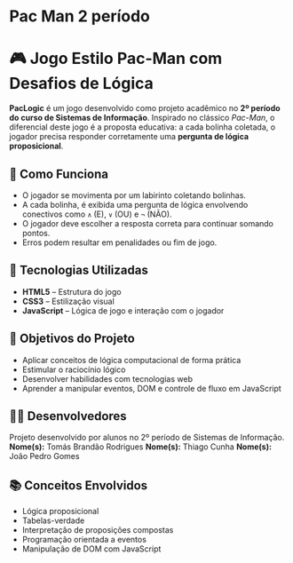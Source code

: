 # Pac Man 2 período

<!DOCTYPE html>
<html lang="pt-BR">
<head>
  <meta charset="UTF-8">
</head>
<body>

  <h1>🎮 Jogo Estilo Pac-Man com Desafios de Lógica</h1>

  <p>
    <strong>PacLogic</strong> é um jogo desenvolvido como projeto acadêmico no <strong>2º período do curso de Sistemas de Informação</strong>. 
    Inspirado no clássico <em>Pac-Man</em>, o diferencial deste jogo é a proposta educativa: 
    a cada bolinha coletada, o jogador precisa responder corretamente uma <strong>pergunta de lógica proposicional</strong>.
  </p>

  <h2>🧠 Como Funciona</h2>
  <ul>
    <li>O jogador se movimenta por um labirinto coletando bolinhas.</li>
    <li>A cada bolinha, é exibida uma pergunta de lógica envolvendo conectivos como <code>∧</code> (E), <code>∨</code> (OU) e <code>¬</code> (NÃO).</li>
    <li>O jogador deve escolher a resposta correta para continuar somando pontos.</li>
    <li>Erros podem resultar em penalidades ou fim de jogo.</li>
  </ul>

  </pre>

  <h2>🚀 Tecnologias Utilizadas</h2>
  <ul>
    <li><strong>HTML5</strong> – Estrutura do jogo</li>
    <li><strong>CSS3</strong> – Estilização visual</li>
    <li><strong>JavaScript</strong> – Lógica de jogo e interação com o jogador</li>
  </ul>

  <h2>🎯 Objetivos do Projeto</h2>
  <ul>
    <li>Aplicar conceitos de lógica computacional de forma prática</li>
    <li>Estimular o raciocínio lógico</li>
    <li>Desenvolver habilidades com tecnologias web</li>
    <li>Aprender a manipular eventos, DOM e controle de fluxo em JavaScript</li>
  </ul>

 

  <h2>👨‍💻 Desenvolvedores</h2>
  <p>
    Projeto desenvolvido por alunos no 2º período de Sistemas de Informação.
    <br>
    <strong>Nome(s):</strong> Tomás Brandão Rodrigues
    <strong>Nome(s):</strong> Thiago Cunha
    <strong>Nome(s):</strong> João Pedro Gomes
  </p>

  <h2>📚 Conceitos Envolvidos</h2>
  <ul>
    <li>Lógica proposicional</li>
    <li>Tabelas-verdade</li>
    <li>Interpretação de proposições compostas</li>
    <li>Programação orientada a eventos</li>
    <li>Manipulação de DOM com JavaScript</li>
  </ul>

</body>
</html>

